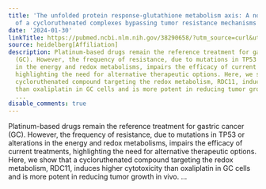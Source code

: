 ```yaml
---
title: 'The unfolded protein response-glutathione metabolism axis: A novel target
  of a cycloruthenated complexes bypassing tumor resistance mechanisms'
date: '2024-01-30'
linkTitle: https://pubmed.ncbi.nlm.nih.gov/38290658/?utm_source=curl&utm_medium=rss&utm_campaign=pubmed-2&utm_content=1FakS-2QOkCT8HsMOQP1bCRQ4YzyumYOmxmF0moLsQ3dFB1E9V&fc=20220326224207&ff=20240131170558&v=2.18.0
source: heidelberg[Affiliation]
description: Platinum-based drugs remain the reference treatment for gastric cancer
  (GC). However, the frequency of resistance, due to mutations in TP53 or alterations
  in the energy and redox metabolisms, impairs the efficacy of current treatments,
  highlighting the need for alternative therapeutic options. Here, we show that a
  cycloruthenated compound targeting the redox metabolism, RDC11, induces higher cytotoxicity
  than oxaliplatin in GC cells and is more potent in reducing tumor growth in vivo.
  ...
disable_comments: true
---
```

Platinum-based drugs remain the reference treatment for gastric cancer (GC). However, the frequency of resistance, due to mutations in TP53 or alterations in the energy and redox metabolisms, impairs the efficacy of current treatments, highlighting the need for alternative therapeutic options. Here, we show that a cycloruthenated compound targeting the redox metabolism, RDC11, induces higher cytotoxicity than oxaliplatin in GC cells and is more potent in reducing tumor growth in vivo. ...